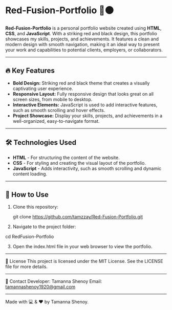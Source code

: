 # Red-Fusion-Portfolio 🔴⚫

**Red-Fusion-Portfolio** is a personal portfolio website created using **HTML**, **CSS**, and **JavaScript**. With a striking red and black design, this portfolio showcases my skills, projects, and achievements. It features a clean and modern design with smooth navigation, making it an ideal way to present your work and capabilities to potential clients, employers, or collaborators.

---

## 🔥 Key Features  
- **Bold Design:** Striking red and black theme that creates a visually captivating user experience.  
- **Responsive Layout:** Fully responsive design that looks great on all screen sizes, from mobile to desktop.  
- **Interactive Elements:** JavaScript is used to add interactive features, such as smooth scrolling and hover effects.  
- **Project Showcase:** Display your skills, projects, and achievements in a well-organized, easy-to-navigate format.

---

## 🛠️ Technologies Used  
- **HTML** - For structuring the content of the website.  
- **CSS** - For styling and creating the visual layout of the portfolio.  
- **JavaScript** - Adds interactivity, such as smooth scrolling and dynamic content loading.

---

## 🚀 How to Use  
1. Clone this repository:  

   git clone https://github.com/tamzzay/Red-Fusion-Portfolio.git

2. Navigate to the project folder:

cd RedFusion-Portfolio

3. Open the index.html file in your web browser to view the portfolio.

---

📝 License
This project is licensed under the MIT License. See the LICENSE file for more details.

---

📧 Contact
Developer: Tamanna Shenoy
Email: tamannashenoy1920@gmail.com

---

Made with 💻 & ❤️ by Tamanna Shenoy.

